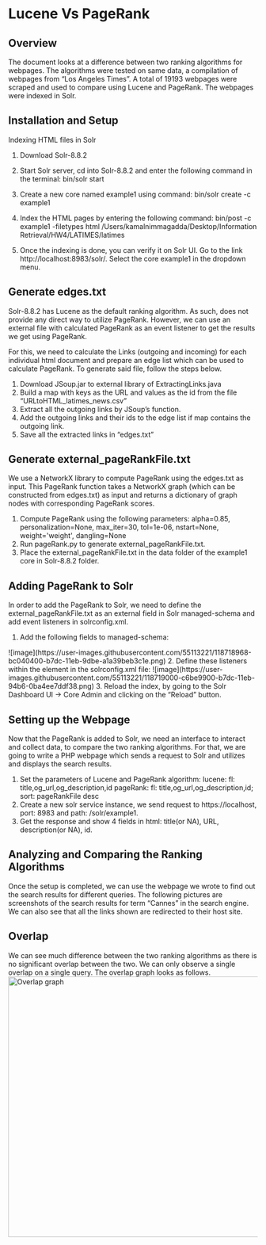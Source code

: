 # Lucene Vs PageRank

## Overview
The document looks at a difference between two ranking algorithms for webpages. The algorithms were tested on same data, a compilation of webpages from “Los Angeles Times”. A total of 19193 webpages were scraped and used to compare using Lucene and PageRank. The webpages were indexed in Solr. 

## Installation and Setup
Indexing HTML files in Solr
1.	Download Solr-8.8.2
2.	Start Solr server, cd into Solr-8.8.2 and enter the following command in the terminal:
bin/solr start

3.	Create a new core named example1 using command: 
bin/solr create -c example1

4.	Index the HTML pages by entering the following command: 
bin/post -c example1 -filetypes html /Users/kamalnimmagadda/Desktop/Information Retrieval/HW4/LATIMES/latimes

5.	Once the indexing is done, you can verify it on Solr UI. Go to the link http://localhost:8983/solr/. Select the core example1 in the dropdown menu.

## Generate edges.txt
Solr-8.8.2 has Lucene as the default ranking algorithm. As such, does not provide any direct way to utilize PageRank. However, we can use an external file with calculated PageRank as an event listener to get the results we get using PageRank.

For this, we need to calculate the Links (outgoing and incoming) for each individual html document and prepare an edge list which can be used to calculate PageRank. To generate said file, follow the steps below.

1.	Download JSoup.jar to external library of ExtractingLinks.java
2.	Build a map with keys as the URL and values as the id from the file “URLtoHTML_latimes_news.csv”
3.	Extract all the outgoing links by JSoup’s function.
4.	Add the outgoing links and their ids to the edge list if map contains the outgoing link.
5.	Save all the extracted links in “edges.txt”

## Generate external_pageRankFile.txt
We use a NetworkX library to compute PageRank using the edges.txt as input. This PageRank function takes a NetworkX graph (which can be constructed from edges.txt) as input and returns a dictionary of graph nodes with corresponding PageRank scores.

1.	Compute PageRank using the following parameters: alpha=0.85, personalization=None, max_iter=30, tol=1e-06, nstart=None, weight='weight', dangling=None
2.	Run pageRank.py to generate external_pageRankFile.txt. 
3.	Place the external_pageRankFile.txt in the data folder of the example1 core in Solr-8.8.2 folder.

## Adding PageRank to Solr
In order to add the PageRank to Solr, we need to define the external_pageRankFile.txt as an external field in Solr managed-schema and add event listeners in solrconfig.xml.

1.	Add the following fields to managed-schema: 
 <fieldType name=”external” keyField=”id” defVal=”0” class=”solr.ExternalFileField”/>
<field name=”pageRankFile” type=”external” stored=”false” indexed=”false”/>
![image](https://user-images.githubusercontent.com/55113221/118718968-bc040400-b7dc-11eb-9dbe-a1a39beb3c1e.png)
2.	Define these listeners within the <query> element in the solrconfig.xml file:
 <listener event=”newSearcher” class=”org.apache.solr.schema.ExternalFileFieldReloader”/> 
<listener event=”firstSearcher” class=”org.apache.solr.schema.ExternalFileFieldReloader”/>
![image](https://user-images.githubusercontent.com/55113221/118719000-c6be9900-b7dc-11eb-94b6-0ba4ee7ddf38.png)
3.	Reload the index, by going to the Solr Dashboard UI -> Core Admin and clicking on the “Reload” button.
  
## Setting up the Webpage
Now that the PageRank is added to Solr, we need an interface to interact and collect data, to compare the two ranking algorithms. For that, we are going to write a PHP webpage which sends a request to Solr and utilizes and displays the search results.

1.	Set the parameters of Lucene and PageRank algorithm:
lucene: fl: title,og_url,og_description,id
pageRank: fl: title,og_url,og_description,id; sort: pageRankFile desc
2.	Create a new solr service instance, we send request to https://localhost, port: 8983 and path: /solr/example1.
3.	Get the response and show 4 fields in html: title(or NA), URL, description(or NA), id.

## Analyzing and Comparing the Ranking Algorithms
Once the setup is completed, we can use the webpage we wrote to find out the search results for different queries. The following pictures are screenshots of the search results for term “Cannes” in the search engine. We can also see that all the links shown are redirected to their host site.

## Overlap
We can see much difference between the two ranking algorithms as there is no significant overlap between the two. We can only observe a single overlap on a single query. The overlap graph looks as follows.
<img width="526" alt="Overlap graph" src="https://user-images.githubusercontent.com/55113221/118719102-e48bfe00-b7dc-11eb-949b-a5f1ef066a14.png">
